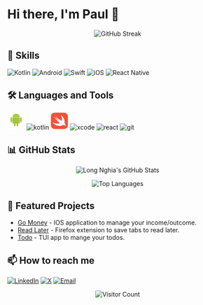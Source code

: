 # Hi there, I'm Paul 👋

<p align="center">
  <img src="https://streak-stats.demolab.com?user=longnghia&theme=transparent" alt="GitHub Streak" />
</p>

## 🚀 Skills

![Kotlin](https://img.shields.io/badge/kotlin-%23FF5722.svg?style=for-the-badge&logo=kotlin&logoColor=white)
![Android](https://img.shields.io/badge/android-3DDC84?style=for-the-badge&logo=android&logoColor=white)
![Swift](https://img.shields.io/badge/swift-%23FA7343.svg?style=for-the-badge&logo=swift&logoColor=white)
![iOS](https://img.shields.io/badge/iOS-000000?style=for-the-badge&logo=ios&logoColor=white)
![React Native](https://img.shields.io/badge/react_native-%2320232a.svg?style=for-the-badge&logo=react&logoColor=%2361DAFB)

## 🛠️ Languages and Tools

<p align="left">
  <img src="https://raw.githubusercontent.com/devicons/devicon/master/icons/android/android-original-wordmark.svg" alt="android" width="40" height="40"/>
  <img src="https://cdn.jsdelivr.net/gh/devicons/devicon@latest/icons/kotlin/kotlin-original.svg" alt="kotlin" width="40" height="40"/>
  <img src="https://raw.githubusercontent.com/devicons/devicon/master/icons/swift/swift-original.svg" alt="swift" width="40" height="40"/>
  <img src="https://cdn.jsdelivr.net/gh/devicons/devicon/icons/xcode/xcode-original.svg" alt="xcode" width="40" height="40"/>
  <img src="https://cdn.jsdelivr.net/gh/devicons/devicon/icons/react/react-original.svg" alt="react" width="40" height="40"/>
  <img src="https://cdn.jsdelivr.net/gh/devicons/devicon/icons/git/git-original.svg" alt="git" width="40" height="40"/>
</p>

## 📊 GitHub Stats

<p align="center">
  <img src="https://github-readme-stats.vercel.app/api?username=longnghia&show_icons=true&theme=transparent" alt="Long Nghia's GitHub Stats" />
</p>

<p align="center">
  <img src="https://github-readme-stats.vercel.app/api/top-langs/?username=longnghia&layout=compact&theme=transparent" alt="Top Languages" />
</p>

## 🌟 Featured Projects

- [Go Money](https://github.com/longnghia/GoMoney) - IOS application to manage your income/outcome.
- [Read Later](https://github.com/longnghia/read-later) - Firefox extension to save tabs to read later.
- [Todo](https://github.com/longnghia/project3) - TUI app to mange your todos.

## 📫 How to reach me

[![LinkedIn](https://img.shields.io/badge/LinkedIn-0077B5?style=for-the-badge&logo=linkedin&logoColor=white)](https://www.linkedin.com/in/nguyen-long-nghia)
[![X](https://img.shields.io/badge/Twitter-1DA1F2?style=for-the-badge&logo=twitter&logoColor=white)](https://x.com/Long36691455)
[![Email](https://img.shields.io/badge/Email-D14836?style=for-the-badge&logo=gmail&logoColor=white)](mailto:longnghia2.00@gmail.com)

<p align="center">
   <img src="https://profile-counter.glitch.me/longnghia/count.svg" alt="Visitor Count" />
</p>

